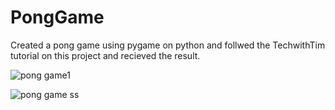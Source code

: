 # PongGame
Created a pong game using pygame on python and follwed the TechwithTim tutorial on this project and recieved the result.





![pong game1](https://user-images.githubusercontent.com/117498713/200101067-0a8f2c05-c151-4eab-a16a-9f15a949a179.png)





![pong game ss](https://user-images.githubusercontent.com/117498713/200101072-0f982d4c-85b4-4080-8e5c-e0cd72b57c33.png)
